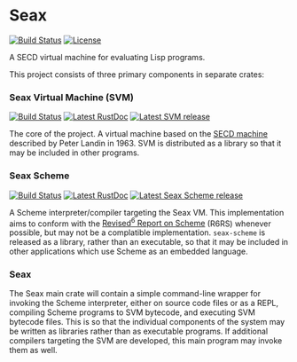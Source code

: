 Seax
====

[![Build Status](https://img.shields.io/travis/hawkw/seax/master.svg?style=flat-square)](https://travis-ci.org/hawkw/seax) [![License](https://img.shields.io/badge/license-MIT-blue.svg?style=flat-square)](https://github.com/hawkw/seax/LICENSE)

A SECD virtual machine for evaluating Lisp programs.

This project consists of three primary components in separate crates:

### Seax Virtual Machine (SVM)
[![Build Status](https://img.shields.io/travis/hawkw/seax/svm-dev.svg?style=flat-square)](https://travis-ci.org/hawkw/seax)
[![Latest RustDoc](https://img.shields.io/badge/rustdoc-latest-green.svg?style=flat-square)](http://hawkweisman.me/seax/api/seax_svm/)
[![Latest SVM release](https://img.shields.io/crates/v/seax_svm.svg?style=flat-square)](https://crates.io/crates/seax_svm)

The core of the project. A virtual machine based on the [SECD machine](http://en.wikipedia.org/wiki/SECD_machine) described by Peter Landin in 1963. SVM is distributed as a library so that it may be included in other programs.

### Seax Scheme

[![Build Status](https://img.shields.io/travis/hawkw/seax/scheme-dev.svg?style=flat-square)](https://travis-ci.org/hawkw/seax)
[![Latest RustDoc](https://img.shields.io/badge/rustdoc-latest-green.svg?style=flat-square)](http://hawkweisman.me/seax/api/seax_scheme/)
[![Latest Seax Scheme release](https://img.shields.io/crates/v/seax_scheme.svg?style=flat-square)](https://crates.io/crates/seax_scheme)

A Scheme interpreter/compiler targeting the Seax VM. This implementation aims to conform with the [Revised<sup>6</sup> Report on Scheme](http://www.r6rs.org) (R6RS) whenever possible, but may not be a complatible implementation. `seax-scheme` is released as a library, rather than an executable, so that it may be included in other applications which use Scheme as an embedded language.


### Seax

The Seax main crate will contain a simple command-line wrapper for invoking the Scheme interpreter, either on source code files or as a REPL, compiling Scheme programs to SVM bytecode, and executing SVM bytecode files. This is so that the individual components of the system may be written as libraries rather than as executable programs. If additional compilers targeting the SVM are developed, this main program may invoke them as well.
